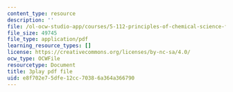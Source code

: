 ```yaml
---
content_type: resource
description: ''
file: /ol-ocw-studio-app/courses/5-112-principles-of-chemical-science-fall-2005/e8f702e75dfe12cc70386a364a366790_yi6a_COcfxw.pdf
file_size: 49745
file_type: application/pdf
learning_resource_types: []
license: https://creativecommons.org/licenses/by-nc-sa/4.0/
ocw_type: OCWFile
resourcetype: Document
title: 3play pdf file
uid: e8f702e7-5dfe-12cc-7038-6a364a366790
---
```

